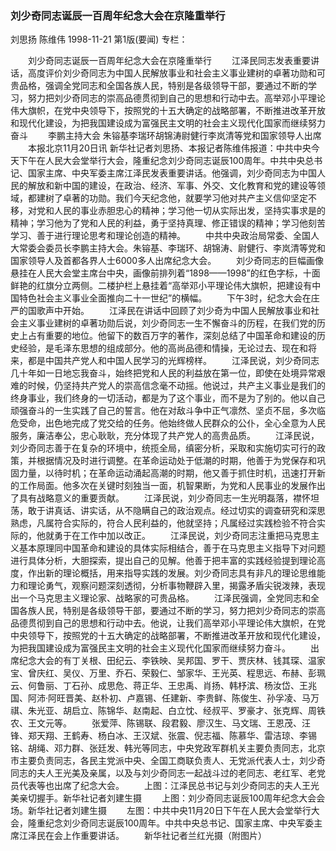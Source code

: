 ### 刘少奇同志诞辰一百周年纪念大会在京隆重举行
刘思扬  陈维伟
1998-11-21
第1版(要闻)
专栏：

　　刘少奇同志诞辰一百周年纪念大会在京隆重举行
　　江泽民同志发表重要讲话，高度评价刘少奇同志为中国人民解放事业和社会主义事业建树的卓著功勋和可贵品格，强调全党同志和全国各族人民，特别是各级领导干部，要通过不断的学习，努力把刘少奇同志的崇高品德贯彻到自己的思想和行动中去。高举邓小平理论伟大旗帜，在党中央领导下，按照党的十五大确定的战略部署，不断推进改革开放和现代化建设，为把我国建设成为富强民主文明的社会主义现代化国家而继续努力奋斗
　　李鹏主持大会  朱镕基李瑞环胡锦涛尉健行李岚清等党和国家领导人出席
　　本报北京11月20日讯  新华社记者刘思扬、本报记者陈维伟报道：中共中央今天下午在人民大会堂举行大会，隆重纪念刘少奇同志诞辰100周年。中共中央总书记、国家主席、中央军委主席江泽民发表重要讲话。他强调，刘少奇同志为中国人民的解放和新中国的建设，在政治、经济、军事、外交、文化教育和党的建设等领域，都建树了卓著的功勋。我们今天纪念他，就要学习他对共产主义信仰坚定不移，对党和人民的事业赤胆忠心的精神；学习他一切从实际出发，坚持实事求是的精神；学习他为了党和人民的利益，勇于坚持真理、修正错误的精神；学习他刻苦学习、善于进行理论思考和理论创造的精神。
　　中共中央政治局常委、全国人大常委会委员长李鹏主持大会。朱镕基、李瑞环、胡锦涛、尉健行、李岚清等党和国家领导人及首都各界人士6000多人出席纪念大会。
　　刘少奇同志的巨幅画像悬挂在人民大会堂主席台中央，画像前排列着“1898——1998”的红色字标，十面鲜艳的红旗分立两侧。二楼护栏上悬挂着“高举邓小平理论伟大旗帜，把建设有中国特色社会主义事业全面推向二十一世纪”的横幅。
　　下午3时，纪念大会在庄严的国歌声中开始。
　　江泽民在讲话中回顾了刘少奇为中国人民解放事业和社会主义事业建树的卓著功勋后说，刘少奇同志一生不懈奋斗的历程，在我们党的历史上占有重要的地位。他留下的数百万字的著作，深刻总结了中国革命和建设的历史经验，是毛泽东思想的组成部分。他的高尚品德和情操，无论过去、现在和将来，都是中国共产党人和中国人民学习的光辉榜样。
　　江泽民说，刘少奇同志几十年如一日地忘我奋斗，始终把党和人民的利益放在第一位，即使在处境异常艰难的时候，仍坚持共产党人的崇高信念毫不动摇。他说过，共产主义事业是我们的终身事业，我们终身的一切活动，都是为了这个事业，而不是为了别的。他以自己顽强奋斗的一生实践了自己的誓言。他在对敌斗争中正气凛然、坚贞不屈，多次临危受命，出色地完成了党交给的任务。他始终做人民群众的公仆，全心全意为人民服务，廉洁奉公，忠心耿耿，充分体现了共产党人的高贵品质。
　　江泽民说，刘少奇同志善于在复杂的环境中，统揽全局，缜密分析，采取和实施切实可行的政策，并根据情况及时进行调整。在革命运动处于低潮的时期，他善于为党保存和巩固力量，以待时机；在革命运动涌起高潮的时期，他又善于抓住时机，迅速打开新的工作局面。他多次在关键时刻独当一面，机智果断，为党和人民事业的发展作出了具有战略意义的重要贡献。
　　江泽民说，刘少奇同志一生光明磊落，襟怀坦荡，敢于讲真话、讲实话，从不隐瞒自己的政治观点。经过切实的调查研究和深思熟虑，凡属符合实际的，符合人民利益的，他就坚持；凡属经过实践检验不符合实际的，他就勇于在工作中加以改正。
　　江泽民说，刘少奇同志注重把马克思主义基本原理同中国革命和建设的具体实际相结合，善于在马克思主义指导下对问题进行具体分析，大胆探索，提出自己的见解。他善于把丰富的实践经验提到理论高度，作出新的理论概括，用来指导实践的发展。刘少奇同志具有非凡的理论思维能力和理论勇气，观察问题深刻透彻，分析事物鞭辟入里，揭露矛盾尖锐泼辣，表现出一个马克思主义理论家、战略家的可贵品格。
　　江泽民强调，全党同志和全国各族人民，特别是各级领导干部，要通过不断的学习，努力把刘少奇同志的崇高品德贯彻到自己的思想和行动中去。他说，让我们高举邓小平理论伟大旗帜，在党中央领导下，按照党的十五大确定的战略部署，不断推进改革开放和现代化建设，为把我国建设成为富强民主文明的社会主义现代化国家而继续努力奋斗。
　　出席纪念大会的有丁关根、田纪云、李铁映、吴邦国、罗干、贾庆林、钱其琛、温家宝、曾庆红、吴仪、万里、乔石、荣毅仁、邹家华、王光英、程思远、布赫、彭珮云、何鲁丽、丁石孙、成思危、蒋正华、王忠禹、肖扬、韩杼滨、杨汝岱、王兆国、阿沛·阿旺晋美、赵朴初、卢嘉锡、任建新、李贵鲜、陈俊生、孙孚凌、马万祺、朱光亚、胡启立、陈锦华、赵南起、白立忱、经叔平、罗豪才、张克辉、周铁农、王文元等。
　　张爱萍、陈锡联、段君毅、廖汉生、马文瑞、王恩茂、汪锋、郑天翔、王鹤寿、杨白冰、王汉斌、张震、倪志福、陈慕华、雷洁琼、李锡铭、胡绳、邓力群、张廷发、韩光等同志，中央党政军群机关主要负责同志，北京市主要负责同志，各民主党派中央、全国工商联负责人、无党派代表人士，刘少奇同志的夫人王光美及亲属，以及与刘少奇同志一起战斗过的老同志、老红军、老党员代表等也出席了纪念大会。
　　上图：江泽民总书记与刘少奇同志的夫人王光美亲切握手。新华社记者刘建生摄
　　上图：刘少奇同志诞辰100周年纪念大会会场。新华社记者刘建生摄
　　左图：中共中央11月20日下午在人民大会堂举行大会，隆重纪念刘少奇同志诞辰100周年。中共中央总书记、国家主席、中央军委主席江泽民在会上作重要讲话。
　　新华社记者兰红光摄（附图片）
